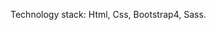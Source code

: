 Technology stack: Html,
                  Css,
                  Bootstrap4,
                  Sass.

